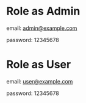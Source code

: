 # Role as Admin
email: admin@example.com

password: 12345678

# Role as User
email: user@example.com

password: 12345678
